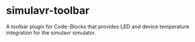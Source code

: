 # simulavr-toolbar
A toolbar plugin for Code::Blocks that provides LED and device temperature integration for the simulavr simulator.
